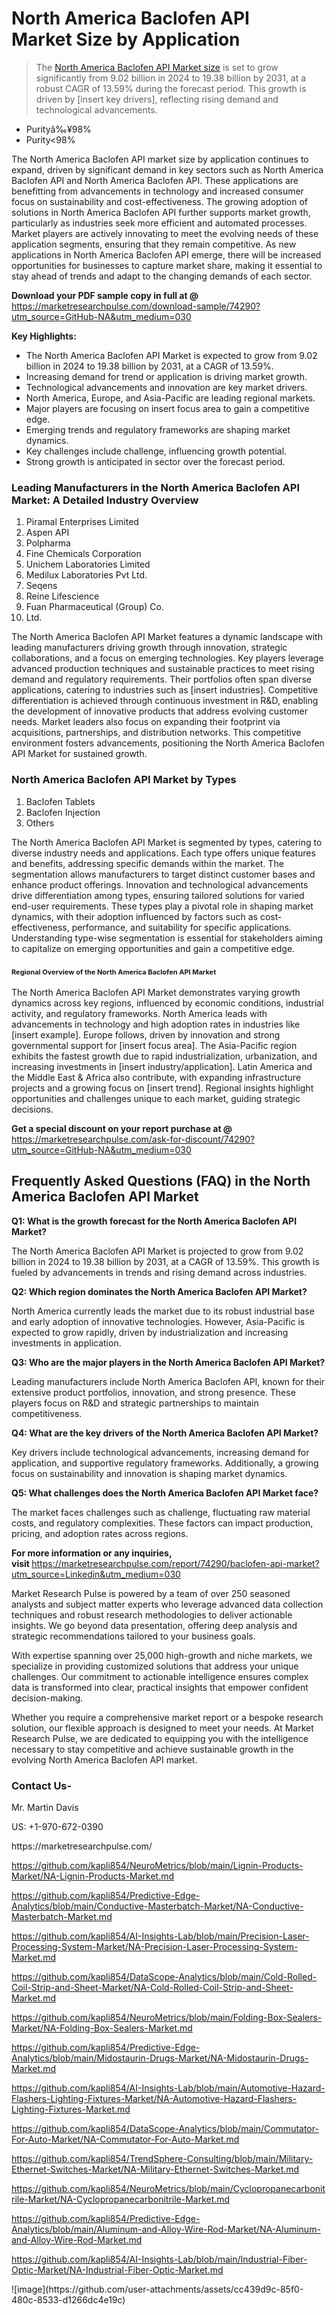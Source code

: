 <h1>North America Baclofen API Market&nbsp;Size by Application</h1><blockquote><p>The <a href="https://marketresearchpulse.com/download-sample/74290?utm_source=GitHub-NA&amp;utm_medium=030">North America Baclofen API Market size</a> is set to grow significantly from 9.02 billion in 2024 to 19.38 billion by 2031, at a robust CAGR of 13.59% during the forecast period. This growth is driven by [insert key drivers], reflecting rising demand and technological advancements.</p></blockquote><ul><li>Purityâ‰¥98%<li> Purity<98%</li></ul><p>The North America Baclofen API market size by application continues to expand, driven by significant demand in key sectors such as North America Baclofen API and North America Baclofen API. These applications are benefitting from advancements in technology and increased consumer focus on sustainability and cost-effectiveness. The growing adoption of solutions in North America Baclofen API further supports market growth, particularly as industries seek more efficient and automated processes. Market players are actively innovating to meet the evolving needs of these application segments, ensuring that they remain competitive. As new applications in North America Baclofen API emerge, there will be increased opportunities for businesses to capture market share, making it essential to stay ahead of trends and adapt to the changing demands of each sector.</p><p><strong>Download your PDF sample copy in full at @ </strong><a href="https://marketresearchpulse.com/download-sample/74290?utm_source=GitHub-NA&amp;utm_medium=030">https://marketresearchpulse.com/download-sample/74290?utm_source=GitHub-NA&amp;utm_medium=030</a></p><p><strong>Key Highlights: </strong></p><ul><li>The North America Baclofen API Market is expected to grow from 9.02 billion in 2024 to 19.38 billion by 2031, at a CAGR of 13.59%.</li><li>Increasing demand for trend or application is driving market growth.</li><li>Technological advancements and innovation are key market drivers.</li><li>North America, Europe, and Asia-Pacific are leading regional markets.</li><li>Major players are focusing on insert focus area to gain a competitive edge.</li><li>Emerging trends and regulatory frameworks are shaping market dynamics.</li><li>Key challenges include challenge, influencing growth potential.</li><li>Strong growth is anticipated in sector over the forecast period.</li></ul><h3>Leading Manufacturers in the North America Baclofen API Market: A Detailed Industry Overview</h3><ol><li>Piramal Enterprises Limited</li><li>Aspen API</li><li>Polpharma</li><li>Fine Chemicals Corporation</li><li>Unichem Laboratories Limited</li><li>Medilux Laboratories Pvt Ltd.</li><li>Seqens</li><li>Reine Lifescience</li><li>Fuan Pharmaceutical (Group) Co.</li><li>Ltd.</li></ol><div class="flex max-w-full flex-col flex-grow"><div class="min-h-8 text-message flex w-full flex-col items-end gap-2 whitespace-normal break-words [.text-message+&amp;]:mt-5" dir="auto" data-message-author-role="assistant" data-message-id="fd8432e4-4910-450d-b182-61b7bfb0a01f" data-message-model-slug="gpt-4o"><div class="flex w-full flex-col gap-1 empty:hidden first:pt-[3px]"><div class="markdown prose w-full break-words dark:prose-invert light"><p>The North America Baclofen API Market features a dynamic landscape with leading manufacturers driving growth through innovation, strategic collaborations, and a focus on emerging technologies. Key players leverage advanced production techniques and sustainable practices to meet rising demand and regulatory requirements. Their portfolios often span diverse applications, catering to industries such as [insert industries]. Competitive differentiation is achieved through continuous investment in R&amp;D, enabling the development of innovative products that address evolving customer needs. Market leaders also focus on expanding their footprint via acquisitions, partnerships, and distribution networks. This competitive environment fosters advancements, positioning the North America Baclofen API Market for sustained growth.</p></div></div></div></div><h3>North America Baclofen API Market by Types</h3><ol><li>Baclofen Tablets<li> Baclofen Injection<li> Others</li></ol><div class="flex max-w-full flex-col flex-grow"><div class="min-h-8 text-message flex w-full flex-col items-end gap-2 whitespace-normal break-words [.text-message+&amp;]:mt-5" dir="auto" data-message-author-role="assistant" data-message-id="084470be-0bb7-4664-bddf-5156b4f41249" data-message-model-slug="gpt-4o-mini"><div class="flex w-full flex-col gap-1 empty:hidden first:pt-[3px]"><div class="markdown prose w-full break-words dark:prose-invert light"><p>The North America Baclofen API Market is segmented by types, catering to diverse industry needs and applications. Each type offers unique features and benefits, addressing specific demands within the market. The segmentation allows manufacturers to target distinct customer bases and enhance product offerings. Innovation and technological advancements drive differentiation among types, ensuring tailored solutions for varied end-user requirements. These types play a pivotal role in shaping market dynamics, with their adoption influenced by factors such as cost-effectiveness, performance, and suitability for specific applications. Understanding type-wise segmentation is essential for stakeholders aiming to capitalize on emerging opportunities and gain a competitive edge.</p></div></div></div></div><h3><span style="font-size: 11px;">Regional Overview of the North America Baclofen API Market</span></h3><div class="flex max-w-full flex-col flex-grow"><div class="min-h-8 text-message flex w-full flex-col items-end gap-2 whitespace-normal break-words [.text-message+&amp;]:mt-5" dir="auto" data-message-author-role="assistant" data-message-id="e9038762-ce64-4e30-91c9-9bd413514231" data-message-model-slug="gpt-4o-mini"><div class="flex w-full flex-col gap-1 empty:hidden first:pt-[3px]"><div class="markdown prose w-full break-words dark:prose-invert light"><p>The North America Baclofen API Market demonstrates varying growth dynamics across key regions, influenced by economic conditions, industrial activity, and regulatory frameworks. North America leads with advancements in technology and high adoption rates in industries like [insert example]. Europe follows, driven by innovation and strong governmental support for [insert focus area]. The Asia-Pacific region exhibits the fastest growth due to rapid industrialization, urbanization, and increasing investments in [insert industry/application]. Latin America and the Middle East &amp; Africa also contribute, with expanding infrastructure projects and a growing focus on [insert trend]. Regional insights highlight opportunities and challenges unique to each market, guiding strategic decisions.</p></div></div></div></div><p><strong>Get a special discount on your report purchase at @ </strong><a href="https://marketresearchpulse.com/ask-for-discount/74290?utm_source=GitHub-NA&amp;utm_medium=030">https://marketresearchpulse.com/ask-for-discount/74290?utm_source=GitHub-NA&amp;utm_medium=030</a></p><h2>Frequently Asked Questions (FAQ) in the North America Baclofen API Market</h2><p><strong>Q1: What is the growth forecast for the North America Baclofen API Market?</strong></p><p>The North America Baclofen API Market is projected to grow from 9.02 billion in 2024 to 19.38 billion by 2031, at a CAGR of 13.59%. This growth is fueled by advancements in trends and rising demand across industries.</p><p><strong>Q2: Which region dominates the North America Baclofen API Market?</strong></p><p>North America currently leads the market due to its robust industrial base and early adoption of innovative technologies. However, Asia-Pacific is expected to grow rapidly, driven by industrialization and increasing investments in application.</p><p><strong>Q3: Who are the major players in the North America Baclofen API Market?</strong></p><p>Leading manufacturers include North America Baclofen API, known for their extensive product portfolios, innovation, and strong presence. These players focus on R&amp;D and strategic partnerships to maintain competitiveness.</p><p><strong>Q4: What are the key drivers of the North America Baclofen API Market?</strong></p><p>Key drivers include technological advancements, increasing demand for application, and supportive regulatory frameworks. Additionally, a growing focus on sustainability and innovation is shaping market dynamics.</p><p><strong>Q5: What challenges does the North America Baclofen API Market face?</strong></p><p>The market faces challenges such as challenge, fluctuating raw material costs, and regulatory complexities. These factors can impact production, pricing, and adoption rates across regions.</p><p><strong>For more information or any inquiries, visit&nbsp;</strong><a href="https://marketresearchpulse.com/report/74290/baclofen-api-market?utm_source=Linkedin&utm_medium=030">https://marketresearchpulse.com/report/74290/baclofen-api-market?utm_source=Linkedin&utm_medium=030</a></p><p>Market Research Pulse is powered by a team of over 250 seasoned analysts and subject matter experts who leverage advanced data collection techniques and robust research methodologies to deliver actionable insights. We go beyond data presentation, offering deep analysis and strategic recommendations tailored to your business goals.</p><p>With expertise spanning over 25,000 high-growth and niche markets, we specialize in providing customized solutions that address your unique challenges. Our commitment to actionable intelligence ensures complex data is transformed into clear, practical insights that empower confident decision-making.</p><p>Whether you require a comprehensive market report or a bespoke research solution, our flexible approach is designed to meet your needs. At Market Research Pulse, we are dedicated to equipping you with the intelligence necessary to stay competitive and achieve sustainable growth in the evolving North America Baclofen API market.</p><h3><strong>Contact Us-</strong></h3><p>Mr. Martin Davis</p><p>US: +1-970-672-0390</p><p>https://marketresearchpulse.com/</p><p><a href="https://github.com/kapli854/NeuroMetrics/blob/main/Lignin-Products-Market/NA-Lignin-Products-Market.md">https://github.com/kapli854/NeuroMetrics/blob/main/Lignin-Products-Market/NA-Lignin-Products-Market.md</a></p><p><a href="https://github.com/kapli854/Predictive-Edge-Analytics/blob/main/Conductive-Masterbatch-Market/NA-Conductive-Masterbatch-Market.md">https://github.com/kapli854/Predictive-Edge-Analytics/blob/main/Conductive-Masterbatch-Market/NA-Conductive-Masterbatch-Market.md</a></p><p><a href="https://github.com/kapli854/AI-Insights-Lab/blob/main/Precision-Laser-Processing-System-Market/NA-Precision-Laser-Processing-System-Market.md">https://github.com/kapli854/AI-Insights-Lab/blob/main/Precision-Laser-Processing-System-Market/NA-Precision-Laser-Processing-System-Market.md</a></p><p><a href="https://github.com/kapli854/DataScope-Analytics/blob/main/Cold-Rolled-Coil-Strip-and-Sheet-Market/NA-Cold-Rolled-Coil-Strip-and-Sheet-Market.md">https://github.com/kapli854/DataScope-Analytics/blob/main/Cold-Rolled-Coil-Strip-and-Sheet-Market/NA-Cold-Rolled-Coil-Strip-and-Sheet-Market.md</a></p><p><a href="https://github.com/kapli854/NeuroMetrics/blob/main/Folding-Box-Sealers-Market/NA-Folding-Box-Sealers-Market.md">https://github.com/kapli854/NeuroMetrics/blob/main/Folding-Box-Sealers-Market/NA-Folding-Box-Sealers-Market.md</a></p><p><a href="https://github.com/kapli854/Predictive-Edge-Analytics/blob/main/Midostaurin-Drugs-Market/NA-Midostaurin-Drugs-Market.md">https://github.com/kapli854/Predictive-Edge-Analytics/blob/main/Midostaurin-Drugs-Market/NA-Midostaurin-Drugs-Market.md</a></p><p><a href="https://github.com/kapli854/AI-Insights-Lab/blob/main/Automotive-Hazard-Flashers-Lighting-Fixtures-Market/NA-Automotive-Hazard-Flashers-Lighting-Fixtures-Market.md">https://github.com/kapli854/AI-Insights-Lab/blob/main/Automotive-Hazard-Flashers-Lighting-Fixtures-Market/NA-Automotive-Hazard-Flashers-Lighting-Fixtures-Market.md</a></p><p><a href="https://github.com/kapli854/DataScope-Analytics/blob/main/Commutator-For-Auto-Market/NA-Commutator-For-Auto-Market.md">https://github.com/kapli854/DataScope-Analytics/blob/main/Commutator-For-Auto-Market/NA-Commutator-For-Auto-Market.md</a></p><p><a href="https://github.com/kapli854/TrendSphere-Consulting/blob/main/Military-Ethernet-Switches-Market/NA-Military-Ethernet-Switches-Market.md">https://github.com/kapli854/TrendSphere-Consulting/blob/main/Military-Ethernet-Switches-Market/NA-Military-Ethernet-Switches-Market.md</a></p><p><a href="https://github.com/kapli854/NeuroMetrics/blob/main/Cyclopropanecarbonitrile-Market/NA-Cyclopropanecarbonitrile-Market.md">https://github.com/kapli854/NeuroMetrics/blob/main/Cyclopropanecarbonitrile-Market/NA-Cyclopropanecarbonitrile-Market.md</a></p><p><a href="https://github.com/kapli854/Predictive-Edge-Analytics/blob/main/Aluminum-and-Alloy-Wire-Rod-Market/NA-Aluminum-and-Alloy-Wire-Rod-Market.md">https://github.com/kapli854/Predictive-Edge-Analytics/blob/main/Aluminum-and-Alloy-Wire-Rod-Market/NA-Aluminum-and-Alloy-Wire-Rod-Market.md</a></p><p><a href="https://github.com/kapli854/AI-Insights-Lab/blob/main/Industrial-Fiber-Optic-Market/NA-Industrial-Fiber-Optic-Market.md">https://github.com/kapli854/AI-Insights-Lab/blob/main/Industrial-Fiber-Optic-Market/NA-Industrial-Fiber-Optic-Market.md</a></p>
![image](https://github.com/user-attachments/assets/cc439d9c-85f0-480c-8533-d1266dc4e19c)
